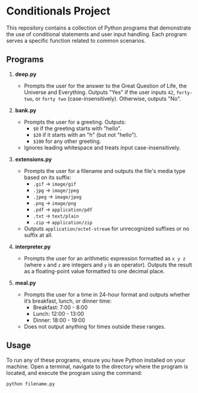 # Conditionals Project

This repository contains a collection of Python programs that demonstrate the use of conditional statements and user input handling. Each program serves a specific function related to common scenarios.

## Programs

1. **deep.py**
   - Prompts the user for the answer to the Great Question of Life, the Universe and Everything. Outputs "Yes" if the user inputs `42`, `forty-two`, or `forty two` (case-insensitively). Otherwise, outputs "No".

2. **bank.py**
   - Prompts the user for a greeting. Outputs:
     - `$0` if the greeting starts with "hello".
     - `$20` if it starts with an "h" (but not "hello").
     - `$100` for any other greeting.
   - Ignores leading whitespace and treats input case-insensitively.

3. **extensions.py**
   - Prompts the user for a filename and outputs the file's media type based on its suffix:
     - `.gif` → `image/gif`
     - `.jpg` → `image/jpeg`
     - `.jpeg` → `image/jpeg`
     - `.png` → `image/png`
     - `.pdf` → `application/pdf`
     - `.txt` → `text/plain`
     - `.zip` → `application/zip`
   - Outputs `application/octet-stream` for unrecognized suffixes or no suffix at all.

4. **interpreter.py**
   - Prompts the user for an arithmetic expression formatted as `x y z` (where `x` and `z` are integers and `y` is an operator). Outputs the result as a floating-point value formatted to one decimal place.

5. **meal.py**
   - Prompts the user for a time in 24-hour format and outputs whether it’s breakfast, lunch, or dinner time:
     - Breakfast: 7:00 - 8:00
     - Lunch: 12:00 - 13:00
     - Dinner: 18:00 - 19:00
   - Does not output anything for times outside these ranges.

## Usage

To run any of these programs, ensure you have Python installed on your machine. Open a terminal, navigate to the directory where the program is located, and execute the program using the command:

```bash
python filename.py
